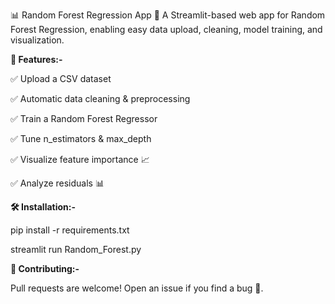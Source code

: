 📊 Random Forest Regression App 🌳
A Streamlit-based web app for Random Forest Regression, enabling easy data upload, cleaning, model training, and visualization.

**🚀 Features:-**

✅ Upload a CSV dataset

✅ Automatic data cleaning & preprocessing

✅ Train a Random Forest Regressor

✅ Tune n_estimators & max_depth

✅ Visualize feature importance 📈

✅ Analyze residuals 📊

**🛠️ Installation:-**

pip install -r requirements.txt

streamlit run Random_Forest.py

**🤝 Contributing:-**

Pull requests are welcome! Open an issue if you find a bug 🐞.
